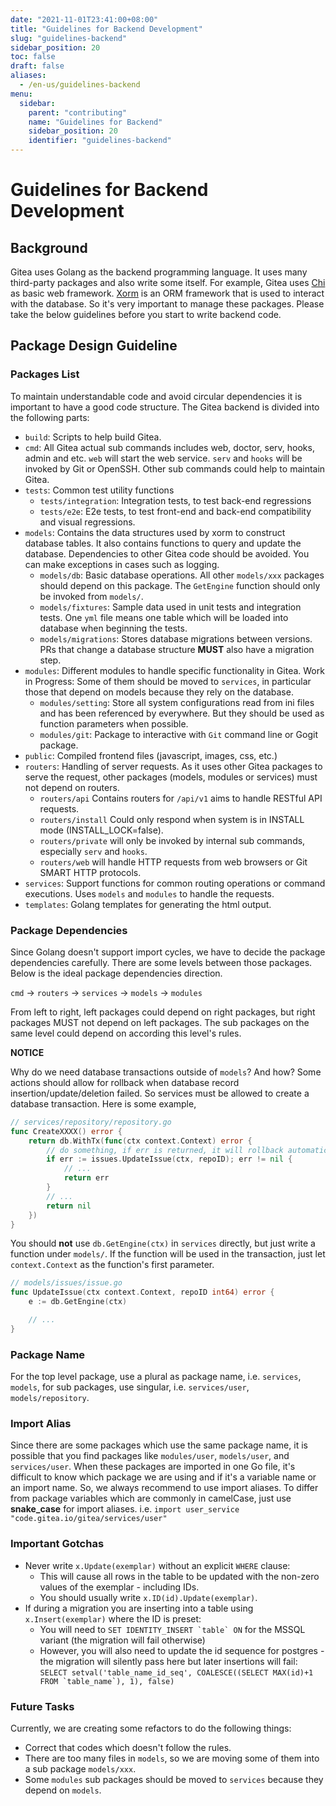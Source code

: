 ```yaml
---
date: "2021-11-01T23:41:00+08:00"
title: "Guidelines for Backend Development"
slug: "guidelines-backend"
sidebar_position: 20
toc: false
draft: false
aliases:
  - /en-us/guidelines-backend
menu:
  sidebar:
    parent: "contributing"
    name: "Guidelines for Backend"
    sidebar_position: 20
    identifier: "guidelines-backend"
---
```


# Guidelines for Backend Development

## Background

Gitea uses Golang as the backend programming language. It uses many third-party packages and also write some itself.
For example, Gitea uses [Chi](https://github.com/go-chi/chi) as basic web framework. [Xorm](https://xorm.io) is an ORM framework that is used to interact with the database.
So it's very important to manage these packages. Please take the below guidelines before you start to write backend code.

## Package Design Guideline

### Packages List

To maintain understandable code and avoid circular dependencies it is important to have a good code structure. The Gitea backend is divided into the following parts:

- `build`: Scripts to help build Gitea.
- `cmd`: All Gitea actual sub commands includes web, doctor, serv, hooks, admin and etc. `web` will start the web service. `serv` and `hooks` will be invoked by Git or OpenSSH. Other sub commands could help to maintain Gitea.
- `tests`: Common test utility functions
  - `tests/integration`: Integration tests, to test back-end regressions
  - `tests/e2e`: E2e tests, to test front-end and back-end compatibility and visual regressions.
- `models`: Contains the data structures used by xorm to construct database tables. It also contains functions to query and update the database. Dependencies to other Gitea code should be avoided. You can make exceptions in cases such as logging.
  - `models/db`: Basic database operations. All other `models/xxx` packages should depend on this package. The `GetEngine` function should only be invoked from `models/`.
  - `models/fixtures`: Sample data used in unit tests and integration tests. One `yml` file means one table which will be loaded into database when beginning the tests.
  - `models/migrations`: Stores database migrations between versions. PRs that change a database structure **MUST** also have a migration step.
- `modules`: Different modules to handle specific functionality in Gitea. Work in Progress: Some of them should be moved to `services`, in particular those that depend on models because they rely on the database.
  - `modules/setting`: Store all system configurations read from ini files and has been referenced by everywhere. But they should be used as function parameters when possible.
  - `modules/git`: Package to interactive with `Git` command line or Gogit package.
- `public`: Compiled frontend files (javascript, images, css, etc.)
- `routers`: Handling of server requests. As it uses other Gitea packages to serve the request, other packages (models, modules or services) must not depend on routers.
  - `routers/api` Contains routers for `/api/v1` aims to handle RESTful API requests.
  - `routers/install` Could only respond when system is in INSTALL mode (INSTALL_LOCK=false).
  - `routers/private` will only be invoked by internal sub commands, especially `serv` and `hooks`.
  - `routers/web` will handle HTTP requests from web browsers or Git SMART HTTP protocols.
- `services`: Support functions for common routing operations or command executions. Uses `models` and `modules` to handle the requests.
- `templates`: Golang templates for generating the html output.

### Package Dependencies

Since Golang doesn't support import cycles, we have to decide the package dependencies carefully. There are some levels between those packages. Below is the ideal package dependencies direction.

`cmd` -> `routers` -> `services` -> `models` -> `modules`

From left to right, left packages could depend on right packages, but right packages MUST not depend on left packages. The sub packages on the same level could depend on according this level's rules.

**NOTICE**

Why do we need database transactions outside of `models`? And how?
Some actions should allow for rollback when database record insertion/update/deletion failed.
So services must be allowed to create a database transaction. Here is some example,

```go
// services/repository/repository.go
func CreateXXXX() error {
    return db.WithTx(func(ctx context.Context) error {
        // do something, if err is returned, it will rollback automatically
        if err := issues.UpdateIssue(ctx, repoID); err != nil {
            // ...
            return err
        }
        // ...
        return nil
    })
}
```

You should **not** use `db.GetEngine(ctx)` in `services` directly, but just write a function under `models/`.
If the function will be used in the transaction, just let `context.Context` as the function's first parameter.

```go
// models/issues/issue.go
func UpdateIssue(ctx context.Context, repoID int64) error {
    e := db.GetEngine(ctx)

    // ...
}
```

### Package Name

For the top level package, use a plural as package name, i.e. `services`, `models`, for sub packages, use singular,
i.e. `services/user`, `models/repository`.

### Import Alias

Since there are some packages which use the same package name, it is possible that you find packages like `modules/user`, `models/user`, and `services/user`. When these packages are imported in one Go file, it's difficult to know which package we are using and if it's a variable name or an import name. So, we always recommend to use import aliases. To differ from package variables which are commonly in camelCase, just use **snake_case** for import aliases.
i.e. `import user_service "code.gitea.io/gitea/services/user"`

### Important Gotchas

- Never write `x.Update(exemplar)` without an explicit `WHERE` clause:
  - This will cause all rows in the table to be updated with the non-zero values of the exemplar - including IDs.
  - You should usually write `x.ID(id).Update(exemplar)`.
- If during a migration you are inserting into a table using `x.Insert(exemplar)` where the ID is preset:
  - You will need to ``SET IDENTITY_INSERT `table` ON`` for the MSSQL variant (the migration will fail otherwise)
  - However, you will also need to update the id sequence for postgres - the migration will silently pass here but later insertions will fail:
    ``SELECT setval('table_name_id_seq', COALESCE((SELECT MAX(id)+1 FROM `table_name`), 1), false)``

### Future Tasks

Currently, we are creating some refactors to do the following things:

- Correct that codes which doesn't follow the rules.
- There are too many files in `models`, so we are moving some of them into a sub package `models/xxx`.
- Some `modules` sub packages should be moved to `services` because they depend on `models`.

